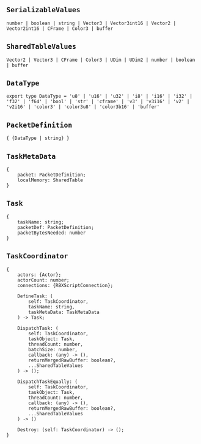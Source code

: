 ## `SerializableValues`
```luau
number | boolean | string | Vector3 | Vector3int16 | Vector2 | Vector2int16 | CFrame | Color3 | buffer
```

## `SharedTableValues`
```luau
Vector2 | Vector3 | CFrame | Color3 | UDim | UDim2 | number | boolean | buffer
```

## `DataType`
```luau
export type DataType = 'u8' | 'u16' | 'u32' | 'i8' | 'i16' | 'i32' | 'f32' | 'f64' | 'bool' | 'str' | 'cframe' | 'v3' | 'v3i16' | 'v2' | 'v2i16' | 'color3' | 'color3u8' | 'color3b16' | 'buffer'
```

## `PacketDefinition`
```luau
{ {DataType | string} }
```

## `TaskMetaData`
```luau
{ 
	packet: PacketDefinition;
	localMemory: SharedTable
}
```

## `Task`
```luau
{
	taskName: string;
	packetDef: PacketDefinition;
	packetBytesNeeded: number
}
```

## `TaskCoordinator`
```luau
{
	actors: {Actor};
	actorCount: number;
	connections: {RBXScriptConnection};

	DefineTask: (
		self: TaskCoordinator, 
		taskName: string, 
		taskMetaData: TaskMetaData
	) -> Task;
	
	DispatchTask: (
		self: TaskCoordinator, 
		taskObject: Task, 
		threadCount: number, 
		batchSize: number,
		callback: (any) -> (), 
		returnMergedRawBuffer: boolean?,
		...SharedTableValues
	) -> ();

	DispatchTaskEqually: (
		self: TaskCoordinator, 
		taskObject: Task, 
		threadCount: number, 
		callback: (any) -> (), 
		returnMergedRawBuffer: boolean?,
		...SharedTableValues
	) -> ()

	Destroy: (self: TaskCoordinator) -> ();
}
```